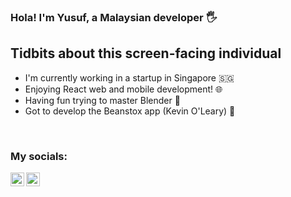 ### Hola! I'm Yusuf, a Malaysian developer 🖐 

## Tidbits about this screen-facing individual
- I'm currently working in a startup in Singapore :singapore:
- Enjoying React web and mobile development! 🌐 
- Having fun trying to master Blender :book:
- Got to develop the Beanstox app (Kevin O'Leary) 📱 

<br />

### My socials:
[<img align="left" alt="yusuf | LinkedIn" width="22px" src="https://cdn.jsdelivr.net/npm/simple-icons@v3/icons/linkedin.svg" />][linkedin]
[<img align="left" alt="yusuf | YouTube" width="22px" src="https://cdn.jsdelivr.net/npm/simple-icons@v3/icons/youtube.svg" />][youtube]

[linkedin]: https://www.linkedin.com/in/yusuf-ismail-bin-shukor/
[youtube]: https://www.youtube.com/user/PenguinRecordings